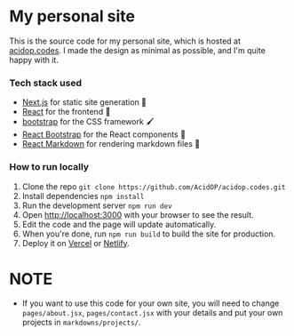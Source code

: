 # My personal site

This is the source code for my personal site, which is hosted at [acidop.codes](https://acidop.codes).
I made the design as minimal as possible, and I'm quite happy with it.

### Tech stack used
* [Next.js](https://nextjs.org/) for static site generation 🚀
* [React](https://reactjs.org/) for the frontend 🎨
* [bootstrap](https://getbootstrap.com/) for the CSS framework 🖌
* [React Bootstrap](https://react-bootstrap.github.io/) for the React components 🧰
* [React Markdown](https://www.npmjs.com/package/react-markdown) for rendering markdown files 📝

### How to run locally
1. Clone the repo `git clone https://github.com/AcidOP/acidop.codes.git`
2. Install dependencies `npm install`
3. Run the development server `npm run dev`
4. Open [http://localhost:3000](http://localhost:3000) with your browser to see the result.
5. Edit the code and the page will update automatically.
6. When you're done, run `npm run build` to build the site for production.
7. Deploy it on [Vercel](https://vercel.com/) or [Netlify](https://www.netlify.com/).

# **NOTE**

* If you want to use this code for your own site, you will need to change `pages/about.jsx`, `pages/contact.jsx` with your details and put your own projects in `markdowns/projects/`.

